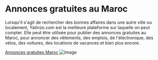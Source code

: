 # Annonces gratuites au Maroc

Lorsqu'il s'agit de rechercher des bonnes affaires dans une autre ville ou localement, Yatinzo.com est la meilleure plateforme sur laquelle on peut compter. Elle peut être utilisée pour publier des annonces gratuites au Maroc, pour annoncer des vêtements, des emplois, de l'électronique, des vélos, des voitures, des locations de vacances et bien plus encore.

[Annonces gratuites Maroc](https://www.yatinzo.com) 
 ![Image](https://cdn.dbtstatic.com/y/assets/images/logo.png)  



